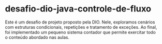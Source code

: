 # desafio-dio-java-controle-de-fluxo
Este é um desafio de projeto proposto pela DIO. Nele, exploramos cenários com estruturas condicionais, repetições e tratamento de exceções. Ao final, foi implementado um pequeno sistema contador que permite exercitar todo o conteúdo abordado nas aulas.
